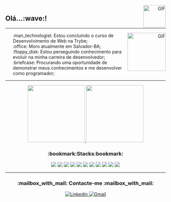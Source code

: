 <div align="right" > 
   <picture>
      <source media="(prefers-color-scheme: dark)" srcset="https://user-images.githubusercontent.com/83843770/187056064-d39f52b2-f495-44d0-9845-df310166dde4.gif">
      <source media="(prefers-color-scheme: light)" srcset="https://user-images.githubusercontent.com/83843770/187056064-d39f52b2-f495-44d0-9845-df310166dde4.gif">
      <img align="right" alt="GIF" src="https://user-images.githubusercontent.com/83843770/187056064-d39f52b2-f495-44d0-9845-df310166dde4.gif"  width="70"/>
  </picture>  
</div>
<h2>Olá...:wave:!</h2>
<hr>
<div>
<div align="right" > 
   <picture>
      <source media="(prefers-color-scheme: dark)" srcset="https://user-images.githubusercontent.com/83843770/187015421-73aa9cbf-a533-454a-ae75-04c0945d413a.gif">
      <source media="(prefers-color-scheme: light)" srcset="https://user-images.githubusercontent.com/83843770/187015421-73aa9cbf-a533-454a-ae75-04c0945d413a.gif">
      <img align="right" alt="GIF" src="https://user-images.githubusercontent.com/83843770/187015421-73aa9cbf-a533-454a-ae75-04c0945d413a.gif"  width="120"/>
  </picture>  
</div>
<ul style="list-style-type:none;">
  <li>:man_technologist: Estou concluindo o curso de Desenvolvimento de Web na Trybe;</li>
  <li>:office: Moro atualmente em Salvador-BA;</li>
  <li>:floppy_disk: Estou perseguindo conhecimento para evoluir na minha carreira de desenvolvedor;</li>
  <li>:briefcase: Procurando uma oportunidade de demonstrar meus conhecimentos e me desenvolver como programador;</li>
</ul>
</div>
<hr>
</p>
</p>

<p align="center">
<a href="https://github.com/AquilesDantas">
  <img height="180em" src="https://github-readme-stats.vercel.app/api/?username=AquilesDantas&theme=tokyonight&show_icons=true"/> <img height="180em" src="https://github-readme-stats.vercel.app/api/top-langs/?username=AquilesDantas&theme=tokyonight&layout=compact&langs_count=8&hide=HCL"/>
</a>
</p>
<h3 align="center">:bookmark:Stacks:bookmark:</h3>
</p>

<div align="center">
<span>
  <img src="https://img.icons8.com/color/48/000000/git.png"/>
</span>
<span>
  <img src="https://img.icons8.com/color/48/000000/javascript--v1.png"/>
</span>
<span>
  <img src="https://img.icons8.com/color/48/000000/html-5--v1.png"/>
</span>
<span>
  <img src="https://img.icons8.com/color/48/000000/css3.png"/>
</span>
<span>
  <img src="https://img.icons8.com/ultraviolet/40/000000/react--v1.png"/>
</span>
<span>
  <img src="https://img.icons8.com/color/48/000000/redux.png"/>
</span>
</span>
<span>
  <img src="https://img.icons8.com/fluency/50/000000/docker.png"/>
</span>
<span>
  <img src="https://img.icons8.com/fluency/48/000000/node-js.png" />
</span>
<span>
  <img src="https://img.icons8.com/fluency/50/000000/mysql.png" />
</span>
<span>
  <img src="https://img.icons8.com/external-tal-revivo-color-tal-revivo/48/000000/external-mongodb-a-cross-platform-document-oriented-database-program-logo-color-tal-revivo.png" />
</span>
<span>
  <img src="https://img.icons8.com/fluency/48/000000/python.png" />
</span>
</div>
<hr>
<h3 align="center">:mailbox_with_mail: Contacte-me :mailbox_with_mail:</h3>
</p>
<div align="center">
<a href="https://www.linkedin.com/in/aquilessd">
<img alt="Linkedin" src="https://img.shields.io/badge/linkedin-0077B5?logo=linkedin&logoColor=white&style=for-the-badge"/>
</a>
<a href="https://mailto:aquilesdant@gmail.com">
<img alt="Gmail" src="https://img.shields.io/badge/Gmail-D14836?style=for-the-badge&logo=gmail&logoColor=white"/>
</a>
</div>

